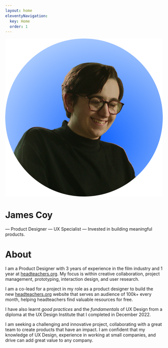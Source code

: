 ```yaml
---
layout: home
eleventyNavigation:
  key: Home
  order: 1
---
```

<img class="profile" src="https://github.com/jamco1229/jamco-personal/blob/master/content/media/profile%20pic.png?raw=true" />

<h1 class='name'>James Coy</h1>

— Product Designer — UX Specialist — Invested in building meaningful products.

# About
I am a Product Designer with 3 years of experience in the film industry and 1 year at [headteachers.org](http://headteachers.org/). My focus is within creative collaboration, project management, prototyping, interaction design, and user research.

I am a co-lead for a project in my role as a product designer to build the new [headteachers.org](http://headteachers.org/) website that serves an audience of 100k+ every month, helping headteachers find valuable resources for free.

I have also learnt *good practices* and the *fundamentals* of UX Design from a diploma at the UX Design Institute that I completed in December 2022.

I am seeking a challenging and innovative project, collaborating with a great team to create products that have an impact. I am confident that my knowledge of UX Design, experience in working at small companies, and drive can add great value to any company.